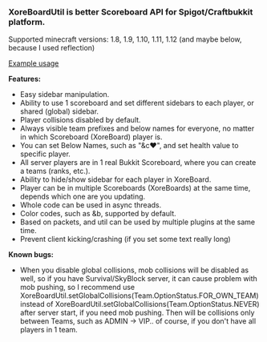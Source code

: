 ### XoreBoardUtil is better Scoreboard API for Spigot/Craftbukkit platform.

Supported minecraft versions: 1.8, 1.9, 1.10, 1.11, 1.12 (and maybe below, because I used reflection)

[Example usage](https://github.com/haelexuis/XoreBoardUtil/wiki/Examples)

**Features:**
* Easy sidebar manipulation.
* Ability to use 1 scoreboard and set different sidebars to each player, or shared (global) sidebar.
* Player collisions disabled by default.
* Always visible team prefixes and below names for everyone, no matter in which Scoreboard (XoreBoard) player is.
* You can set Below Names, such as "&c❤", and set health value to specific player.
* All server players are in 1 real Bukkit Scoreboard, where you can create a teams (ranks, etc.).
* Ability to hide/show sidebar for each player in XoreBoard.
* Player can be in multiple Scoreboards (XoreBoards) at the same time, depends which one are you updating.
* Whole code can be used in async threads.
* Color codes, such as &b, supported by default.
* Based on packets, and util can be used by multiple plugins at the same time.
* Prevent client kicking/crashing (if you set some text really long)

**Known bugs:**
* When you disable global collisions, mob collisions will be disabled as well, so if you have Survival/SkyBlock server, it can cause problem with mob pushing, so I recommend use XoreBoardUtil.setGlobalCollisions(Team.OptionStatus.FOR_OWN_TEAM) instead of XoreBoardUtil.setGlobalCollisions(Team.OptionStatus.NEVER) after server start, if you need mob pushing. Then will be collisions only between Teams, such as ADMIN -> VIP.. of course, if you don't have all players in 1 team.
